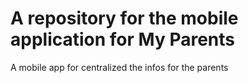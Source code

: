 # A repository for the mobile application for My Parents

A mobile app for centralized the infos for the parents